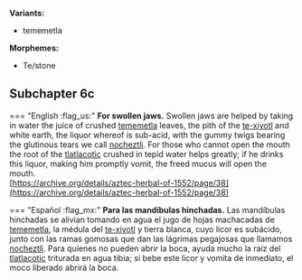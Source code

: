 **Variants:**

- tememetla


**Morphemes:**

- Te/stone


## Subchapter 6c  

=== "English :flag_us:"
    **For swollen jaws.** Swollen jaws are helped by taking in water the juice of crushed [tememetla](Te-memetla.md) leaves, the pith of the [te-xiyotl](Te-xiyotl.md) and white earth, the liquor whereof is sub-acid, with the gummy twigs bearing the glutinous tears we call [nocheztli](Nocheztli.md). For those who cannot open the mouth the root of the [tlatlacotic](Tlatlacotic.md) crushed in tepid water helps greatly; if he drinks this liquor, making him promptly vomit, the freed mucus will open the mouth.  
    [https://archive.org/details/aztec-herbal-of-1552/page/38](https://archive.org/details/aztec-herbal-of-1552/page/38)  


=== "Español :flag_mx:"
    **Para las mandíbulas hinchadas.** Las mandíbulas hinchadas se alivian tomando en agua el jugo de hojas machacadas de [tememetla](Te-memetla.md), la médula del [te-xiyotl](Te-xiyotl.md) y tierra blanca, cuyo licor es subácido, junto con las ramas gomosas que dan las lágrimas pegajosas que llamamos [nocheztli](Nocheztli.md). Para quienes no pueden abrir la boca, ayuda mucho la raíz del [tlatlacotic](Tlatlacotic.md) triturada en agua tibia; si bebe este licor y vomita de inmediato, el moco liberado abrirá la boca.  

